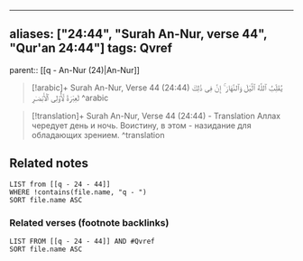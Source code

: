 
---
aliases: ["24:44", "Surah An-Nur, verse 44", "Qur'an 24:44"]
tags: Qvref
---

parent:: [[q - An-Nur (24)|An-Nur]]

> [!arabic]+ Surah An-Nur, Verse 44 (24:44)
> <span class="quran-arabic">يُقَلِّبُ ٱللَّهُ ٱلَّيْلَ وَٱلنَّهَارَ ۚ إِنَّ فِى ذَٰلِكَ لَعِبْرَةً لِّأُو۟لِى ٱلْأَبْصَـٰرِ</span>
^arabic

> [!translation]+ Surah An-Nur, Verse 44 (24:44) - Translation
> Аллах чередует день и ночь. Воистину, в этом - назидание для обладающих зрением.
^translation



## Related notes
```dataview
LIST from [[q - 24 - 44]]
WHERE !contains(file.name, "q - ")
SORT file.name ASC
```

### Related verses (footnote backlinks)
```dataview
LIST FROM [[q - 24 - 44]] AND #Qvref
SORT file.name ASC
```


